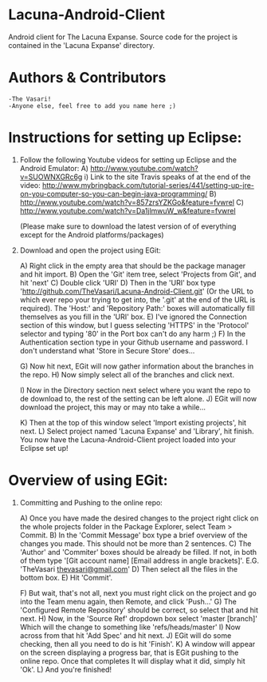Lacuna-Android-Client
=====================

Android client for The Lacuna Expanse. Source code for the project is contained in the 'Lacuna Expanse' directory.

Authors & Contributors
======================

	-The Vasari!
	-Anyone else, feel free to add you name here ;)

Instructions for setting up Eclipse:
====================================

1) Follow the following Youtube videos for setting up Eclipse and the Android Emulator: 
	A) http://www.youtube.com/watch?v=SUOWNXGRc6g
		i) Link to the site Travis speaks of at the end of the video: http://www.mybringback.com/tutorial-series/441/setting-up-jre-on-you-computer-so-you-can-begin-java-programming/
	B) http://www.youtube.com/watch?v=857zrsYZKGo&feature=fvwrel
	C) http://www.youtube.com/watch?v=Da1jlmwuW_w&feature=fvwrel

	(Please make sure to download the latest version of of everything except for the Android platforms/packages)

2) Download and open the project using EGit:

	A) Right click in the empty area that should be the package manager and hit import.
	B) Open the 'Git' item tree, select 'Projects from Git', and hit 'next'
	C) Double click 'URI'
	D) Then in the 'URI' box type 'http://github.com/TheVasari/Lacuna-Android-Client.git' (Or the URL to which ever repo your trying to get into, the '.git' at the end of the URL is required). The 'Host:' and 'Repository Path:' boxes will automatically fill themselves as you fill in the 'URI' box.
	E) I've ignored the Connection section of this window, but I guess selecting 'HTTPS' in the 'Protocol' selector and typing '80' in the Port box can't do any harm ;)
	F) In the Authentication section type in your Github username and password. I don't understand what 'Store in Secure Store' does...

	G) Now hit next, EGit will now gather information about the branches in the repo.
	H) Now simply select all of the branches and click next.

	I) Now in the Directory section next select where you want the repo to de download to, the rest of the setting can be left alone.
	J) EGit will now download the project, this may or may nto take a while...

	K) Then at the top of this window select 'Import existing projects', hit next.
	L) Select project named 'Lacuna Expanse' and 'Library', hit finish. You now have the Lacuna-Android-Client project loaded into your Eclipse set up!

Overview of using EGit:
=======================

1) Committing and Pushing to the online repo:

	A) Once you have made the desired changes to the project right click on the whole projects folder in the Package Explorer, select Team > Commit.
	B) In the 'Commit Message' box type a brief overview of the changes you made. This should not be more than 2 sentences.
	C) The 'Author' and 'Commiter' boxes should be already be filled. If not, in both of them type '[Git account name] [Email address in angle brackets]'. E.G. 'TheVasari <thevasari@gmail.com>'
	D) Then select all the files in the bottom box.
	E) Hit 'Commit'.

	F) But wait, that's not all, next you must right click on the project and go into the Team menu again, then Remote, and click 'Push...'
	G) The 'Configured Remote Repository' should be correct, so select that and hit next.
	H) Now, in the 'Source Ref' dropdown box select 'master [branch]' Which will the change to something like 'refs/heads/master'
	I) Now across from that hit 'Add Spec' and hit next.
	J) EGit will do some checking, then all you need to do is hit 'Finish'.
	K) A window will appear on the screen displaying a progress bar, that is EGit pushing to the online repo. Once that completes It will display what it did, simply hit 'Ok'.
	L) And you're finished!